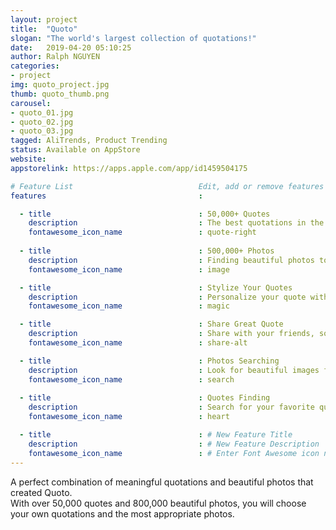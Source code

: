 ```yaml
---
layout: project
title:  "Quoto"
slogan: "The world's largest collection of quotations!"
date:   2019-04-20 05:10:25
author: Ralph NGUYEN
categories:
- project
img: quoto_project.jpg
thumb: quoto_thumb.png
carousel:
- quoto_01.jpg
- quoto_02.jpg
- quoto_03.jpg
tagged: AliTrends, Product Trending
status: Available on AppStore 
website: 
appstorelink: https://apps.apple.com/app/id1459504175

# Feature List                            Edit, add or remove features to be presented.
features                                  :

  - title                                 : 50,000+ Quotes
    description                           : The best quotations in the world.
    fontawesome_icon_name                 : quote-right
    
  - title                                 : 500,000+ Photos
    description                           : Finding beautiful photos to create your quotations.
    fontawesome_icon_name                 : image

  - title                                 : Stylize Your Quotes
    description                           : Personalize your quote with fonts, effects, color, ...
    fontawesome_icon_name                 : magic

  - title                                 : Share Great Quote
    description                           : Share with your friends, social networks,.
    fontawesome_icon_name                 : share-alt

  - title                                 : Photos Searching
    description                           : Look for beautiful images for your quotations.
    fontawesome_icon_name                 : search
  
  - title                                 : Quotes Finding
    description                           : Search for your favorite quotations.
    fontawesome_icon_name                 : heart

  - title                                 : # New Feature Title
    description                           : # New Feature Description
    fontawesome_icon_name                 : # Enter Font Awesome icon name (e.g. star). Find icons on fontawesome.com/icons.
---
```


A perfect combination of meaningful quotations and beautiful photos that created Quoto.  
With over 50,000 quotes and 800,000 beautiful photos, you will choose your own quotations and the most appropriate photos.

